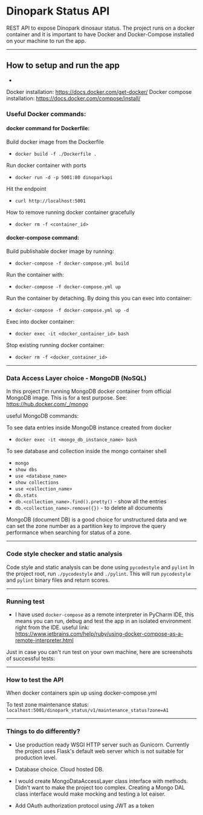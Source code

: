 # Dinopark Status API
REST API to expose Dinopark dinosaur status. The project runs on a docker container
and it is important to have Docker and Docker-Compose installed on your machine to run the app.

---------
## How to setup and run the app

- 

Docker installation: https://docs.docker.com/get-docker/
Docker compose installation: https://docs.docker.com/compose/install/

### Useful Docker commands:

#### docker command for Dockerfile: 

Build docker image from the Dockerfile
- `docker build -f ./Dockerfile .`

Run docker container with ports
- `docker run -d -p 5001:80 dinoparkapi`

Hit the endpoint
- `curl http://localhost:5001`

How to remove running docker container gracefully
- `docker rm -f <container_id>` 


#### docker-compose command:

Build publishable docker image by running:
- `docker-compose -f docker-compose.yml build`

Run the container with:
- `docker-compose -f docker-compose.yml up`

Run the container by detaching. By doing this you can exec into container:
- `docker-compose -f docker-compose.yml up -d`

Exec into docker container:
- `docker exec -it <docker_container_id> bash`

Stop existing running docker container:
- `docker rm -f <docker_container_id>`

-------

### Data Access Layer choice - MongoDB (NoSQL)

In this project I'm running MongoDB docker container from official MongoDB image.
This is for a test purpose. See: https://hub.docker.com/_/mongo

useful MongoDB commands:

To see data entries inside MongoDB instance created from docker
- `docker exec -it <mongo_db_instance_name> bash`

To see database and collection inside the mongo container shell
- `mongo`
- `show dbs`
- `use <database_name>`
- `show collections`
- `use <collection_name>`
- `db.stats`
- `db.<collection_name>.find().pretty()` - show all the entries
- `db.<collection_name>.remove({})` - to delete all documents

MongoDB (document DB) is a good choice for unstructured data and we can set
the zone number as a partition key to improve the query performance when searching for
status of a zone.


------

### Code style checker and static analysis

Code style and static analysis can be done using `pycodestyle` and `pylint`
In the project root, run `./pycodestyle` and `./pylint`. This will run `pycodestyle`
and `pylint` binary files and return scores.


------

### Running test

- I have used `docker-compose` as a remote interpreter in PyCharm IDE, this means 
you can run, debug and test the app in an isolated environment right from the IDE.
useful link: https://www.jetbrains.com/help/ruby/using-docker-compose-as-a-remote-interpreter.html

Just in case you can't run test on your own machine, here are screenshots of successful tests:

------

### How to test the API

When docker containers spin up using docker-compose.yml

To test zone maintenance status:
`localhost:5001/dinopark_status/v1/maintenance_status?zone=A1`

------

### Things to do differently?

- Use production ready WSGI HTTP server such as Gunicorn.
Currently the project uses Flask's default web server which is not suitable for production level.

- Database choice. Cloud hosted DB.

- I would create MongoDataAccessLayer class interface with methods. Didn't want to make the project too complex.
Creating a Mongo DAL class interface would make mocking and testing a lot eaiser.

- Add OAuth authorization protocol using JWT as a token 